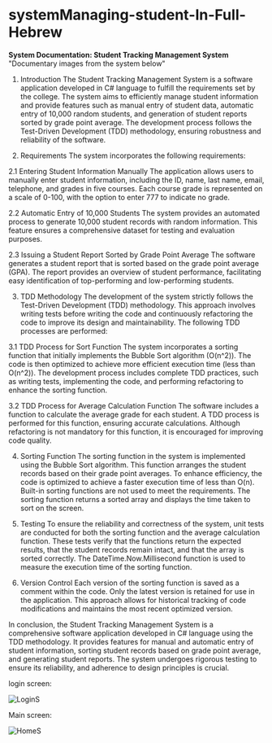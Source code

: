 # systemManaging-student-In-Full-Hebrew

**System Documentation: Student Tracking Management System**
"Documentary images from the system below"

1. Introduction
The Student Tracking Management System is a software application developed in C# language to fulfill the requirements set by the college. The system aims to efficiently manage student information and provide features such as manual entry of student data, automatic entry of 10,000 random students, and generation of student reports sorted by grade point average. The development process follows the Test-Driven Development (TDD) methodology, ensuring robustness and reliability of the software.

2. Requirements
The system incorporates the following requirements:

2.1 Entering Student Information Manually
The application allows users to manually enter student information, including the ID, name, last name, email, telephone, and grades in five courses. Each course grade is represented on a scale of 0-100, with the option to enter 777 to indicate no grade.

2.2 Automatic Entry of 10,000 Students
The system provides an automated process to generate 10,000 student records with random information. This feature ensures a comprehensive dataset for testing and evaluation purposes.

2.3 Issuing a Student Report Sorted by Grade Point Average
The software generates a student report that is sorted based on the grade point average (GPA). The report provides an overview of student performance, facilitating easy identification of top-performing and low-performing students.

3. TDD Methodology
The development of the system strictly follows the Test-Driven Development (TDD) methodology. This approach involves writing tests before writing the code and continuously refactoring the code to improve its design and maintainability. The following TDD processes are performed:

3.1 TDD Process for Sort Function
The system incorporates a sorting function that initially implements the Bubble Sort algorithm (O(n^2)). The code is then optimized to achieve more efficient execution time (less than O(n^2)). The development process includes complete TDD practices, such as writing tests, implementing the code, and performing refactoring to enhance the sorting function.

3.2 TDD Process for Average Calculation Function
The software includes a function to calculate the average grade for each student. A TDD process is performed for this function, ensuring accurate calculations. Although refactoring is not mandatory for this function, it is encouraged for improving code quality.

4. Sorting Function
The sorting function in the system is implemented using the Bubble Sort algorithm. This function arranges the student records based on their grade point averages. To enhance efficiency, the code is optimized to achieve a faster execution time of less than O(n). Built-in sorting functions are not used to meet the requirements. The sorting function returns a sorted array and displays the time taken to sort on the screen.

5. Testing
To ensure the reliability and correctness of the system, unit tests are conducted for both the sorting function and the average calculation function. These tests verify that the functions return the expected results, that the student records remain intact, and that the array is sorted correctly. The DateTime.Now.Millisecond function is used to measure the execution time of the sorting function.

6. Version Control
Each version of the sorting function is saved as a comment within the code. Only the latest version is retained for use in the application. This approach allows for historical tracking of code modifications and maintains the most recent optimized version.

In conclusion, the Student Tracking Management System is a comprehensive software application developed in C# language using the TDD methodology. It provides features for manual and automatic entry of student information, sorting student records based on grade point average, and generating student reports. The system undergoes rigorous testing to ensure its reliability, and adherence to design principles is crucial.

login screen:

![LoginS](https://github.com/fkzx8000/systemManaging-student/assets/117019431/aeb82c15-4a45-48dc-a2eb-b6e0868f9e57)

Main screen:

![HomeS](https://github.com/fkzx8000/systemManaging-student/assets/117019431/bcc1f00d-b68e-46b8-808a-9925d11d2e0f)

